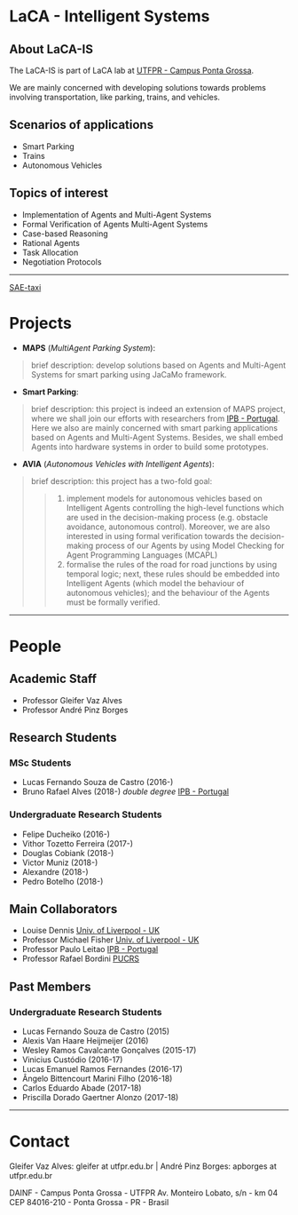 # LaCA - Intelligent Systems 

## About LaCA-IS

The LaCA-IS is part of LaCA lab at [UTFPR - Campus Ponta Grossa](http://portal.utfpr.edu.br/campus/pontagrossa). 

We are mainly concerned with developing solutions towards problems involving transportation, like parking, trains, and vehicles.
 

## Scenarios of applications

* Smart Parking
* Trains
* Autonomous Vehicles

## Topics of interest

* Implementation of Agents and Multi-Agent Systems
* Formal Verification of Agents Multi-Agent Systems
* Case-based Reasoning
* Rational Agents
* Task Allocation
* Negotiation Protocols

---------------------------------------------------------

[SAE-taxi](https://github.com/laca-is/SAE)

# Projects

* **MAPS** (_MultiAgent Parking System_):
> brief description: develop solutions based on Agents and Multi-Agent Systems for smart parking using JaCaMo framework.


* **Smart Parking**:
> brief description: this project is indeed an extension of MAPS project, where we shall join our efforts with researchers from [IPB - Portugal](http://ipb.pt). Here we also are mainly concerned with smart parking applications based on Agents and Multi-Agent Systems. Besides, we shall embed Agents into hardware systems in order to build some prototypes.

* **AVIA** (_Autonomous Vehicles with Intelligent Agents_):
> brief description: this project has a two-fold goal: 
>> 1. implement models for autonomous vehicles based on Intelligent Agents controlling the high-level functions which are used in the decision-making process (e.g. obstacle avoidance, autonomous control). Moreover, we are also interested in using formal verification towards the decision-making process of our Agents by using Model Checking for Agent Programming Languages (MCAPL)
>> 1. formalise the rules of the road for road junctions by using temporal logic; next, these rules should be embedded into Intelligent Agents (which model the behaviour of autonomous vehicles); and the behaviour of the Agents must be formally verified.

---------------------------------------------------------

# People

## Academic Staff

* Professor Gleifer Vaz Alves
* Professor André Pinz Borges

## Research Students

### MSc Students

* Lucas Fernando Souza de Castro (2016-)
* Bruno Rafael Alves (2018-) _double degree_ [IPB - Portugal](http://ipb.pt)

### Undergraduate Research Students

* Felipe Ducheiko (2016-)
* Vithor Tozetto Ferreira (2017-) 
* Douglas Cobiank (2018-)
* Victor Muniz (2018-)
* Alexandre (2018-)
* Pedro Botelho (2018-)

## Main Collaborators

* Louise Dennis [Univ. of Liverpool - UK](https://cgi.csc.liv.ac.uk/~lad)
* Professor Michael Fisher [Univ. of Liverpool - UK](http://cgi.csc.liv.ac.uk/~michael/)
* Professor Paulo Leitao [IPB - Portugal](http://www.ipb.pt/~pleitao/)
* Professor Rafael Bordini [PUCRS](http://www.inf.pucrs.br/r.bordini/Rafael_Bordini)


## Past Members

### Undergraduate Research Students

* Lucas Fernando Souza de Castro (2015)
* Alexis Van Haare Heijmeijer (2016)
* Wesley Ramos Cavalcante Gonçalves (2015-17)
* Vinicius Custódio (2016-17)
* Lucas Emanuel Ramos Fernandes (2016-17)
* Ângelo Bittencourt Marini Filho (2016-18)
* Carlos Eduardo Abade (2017-18)
* Priscilla Dorado Gaertner Alonzo (2017-18)


---------------------------------------------------------

# Contact

Gleifer Vaz Alves: gleifer at utfpr.edu.br |
André Pinz Borges: apborges at utfpr.edu.br

DAINF - Campus Ponta Grossa - UTFPR
Av. Monteiro Lobato, s/n - km 04 
CEP 84016-210 - Ponta Grossa - PR - Brasil
